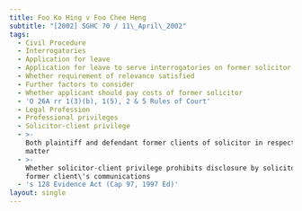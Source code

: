 ```yaml
---
title: Foo Ko Hing v Foo Chee Heng
subtitle: "[2002] SGHC 70 / 11\_April\_2002"
tags:
  - Civil Procedure
  - Interrogatories
  - Application for leave
  - Application for leave to serve interrogatories on former solicitor
  - Whether requirement of relevance satisfied
  - Further factors to consider
  - Whether applicant should pay costs of former solicitor
  - 'O 26A rr 1(3)(b), 1(5), 2 & 5 Rules of Court'
  - Legal Profession
  - Professional privileges
  - Solicitor-client privilege
  - >-
    Both plaintiff and defendant former clients of solicitor in respect of same
    matter
  - >-
    Whether solicitor-client privilege prohibits disclosure by solicitor of
    former client\'s communications
  - 's 128 Evidence Act (Cap 97, 1997 Ed)'
layout: single
---
```


